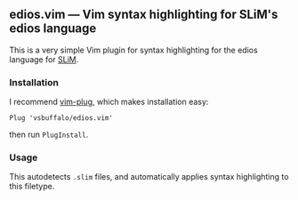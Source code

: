 ## edios.vim — Vim syntax highlighting for SLiM's edios language

This is a very simple Vim plugin for syntax highlighting for the edios
language for [SLiM](https://messerlab.org/slim/).

### Installation 

I recommend [vim-plug](https://github.com/junegunn/vim-plug), which makes
installation easy:

    Plug 'vsbuffalo/edios.vim'

then run `PlugInstall`.

### Usage

This autodetects `.slim` files, and automatically applies syntax highlighting
to this filetype.


